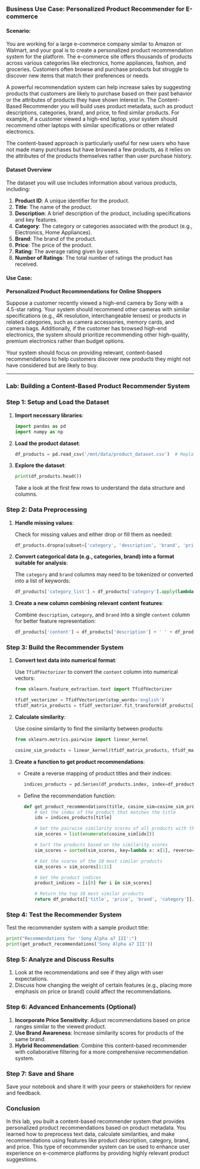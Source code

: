 ### **Business Use Case: Personalized Product Recommender for E-commerce**

#### **Scenario:**
You are working for a large e-commerce company similar to Amazon or Walmart, and your goal is to create a personalized product recommendation system for the platform. The e-commerce site offers thousands of products across various categories like electronics, home appliances, fashion, and groceries. Customers often browse and purchase products but struggle to discover new items that match their preferences or needs.

A powerful recommendation system can help increase sales by suggesting products that customers are likely to purchase based on their past behavior or the attributes of products they have shown interest in. The Content-Based Recommender you will build uses product metadata, such as product descriptions, categories, brand, and price, to find similar products. For example, if a customer viewed a high-end laptop, your system should recommend other laptops with similar specifications or other related electronics.

The content-based approach is particularly useful for new users who have not made many purchases but have browsed a few products, as it relies on the attributes of the products themselves rather than user purchase history.

#### **Dataset Overview**
The dataset you will use includes information about various products, including:

1. **Product ID**: A unique identifier for the product.
2. **Title**: The name of the product.
3. **Description**: A brief description of the product, including specifications and key features.
4. **Category**: The category or categories associated with the product (e.g., Electronics, Home Appliances).
5. **Brand**: The brand of the product.
6. **Price**: The price of the product.
7. **Rating**: The average rating given by users.
8. **Number of Ratings**: The total number of ratings the product has received.

#### **Use Case:**
**Personalized Product Recommendations for Online Shoppers**

Suppose a customer recently viewed a high-end camera by Sony with a 4.5-star rating. Your system should recommend other cameras with similar specifications (e.g., 4K resolution, interchangeable lenses) or products in related categories, such as camera accessories, memory cards, and camera bags. Additionally, if the customer has browsed high-end electronics, the system should prioritize recommending other high-quality, premium electronics rather than budget options.

Your system should focus on providing relevant, content-based recommendations to help customers discover new products they might not have considered but are likely to buy.

---

### **Lab: Building a Content-Based Product Recommender System**

### **Step 1: Setup and Load the Dataset**

1. **Import necessary libraries**:

   ```python
   import pandas as pd
   import numpy as np
   ```

2. **Load the product dataset**:

   ```python
   df_products = pd.read_csv('/mnt/data/product_dataset.csv')  # Replace with your dataset path
   ```

3. **Explore the dataset**:

   ```python
   print(df_products.head())
   ```

   Take a look at the first few rows to understand the data structure and columns.

### **Step 2: Data Preprocessing**

1. **Handle missing values**:

   Check for missing values and either drop or fill them as needed:

   ```python
   df_products.dropna(subset=['category', 'description', 'brand', 'price', 'rating'], inplace=True)
   ```

2. **Convert categorical data (e.g., categories, brand) into a format suitable for analysis**:

   The `category` and `brand` columns may need to be tokenized or converted into a list of keywords:

   ```python
   df_products['category_list'] = df_products['category'].apply(lambda x: x.split(', '))
   ```

3. **Create a new column combining relevant content features**:

   Combine `description`, `category`, and `brand` into a single `content` column for better feature representation:

   ```python
   df_products['content'] = df_products['description'] + ' ' + df_products['category_list'].apply(lambda x: ' '.join(x)) + ' ' + df_products['brand']
   ```

### **Step 3: Build the Recommender System**

1. **Convert text data into numerical format**:

   Use `TfidfVectorizer` to convert the `content` column into numerical vectors:

   ```python
   from sklearn.feature_extraction.text import TfidfVectorizer

   tfidf_vectorizer = TfidfVectorizer(stop_words='english')
   tfidf_matrix_products = tfidf_vectorizer.fit_transform(df_products['content'])
   ```

2. **Calculate similarity**:

   Use cosine similarity to find the similarity between products:

   ```python
   from sklearn.metrics.pairwise import linear_kernel

   cosine_sim_products = linear_kernel(tfidf_matrix_products, tfidf_matrix_products)
   ```

3. **Create a function to get product recommendations**:

   - Create a reverse mapping of product titles and their indices:

     ```python
     indices_products = pd.Series(df_products.index, index=df_products['title']).drop_duplicates()
     ```

   - Define the recommendation function:

     ```python
     def get_product_recommendations(title, cosine_sim=cosine_sim_products):
         # Get the index of the product that matches the title
         idx = indices_products[title]

         # Get the pairwise similarity scores of all products with that product
         sim_scores = list(enumerate(cosine_sim[idx]))

         # Sort the products based on the similarity scores
         sim_scores = sorted(sim_scores, key=lambda x: x[1], reverse=True)

         # Get the scores of the 10 most similar products
         sim_scores = sim_scores[1:11]

         # Get the product indices
         product_indices = [i[0] for i in sim_scores]

         # Return the top 10 most similar products
         return df_products[['title', 'price', 'brand', 'category']].iloc[product_indices]
     ```

### **Step 4: Test the Recommender System**

Test the recommender system with a sample product title:

```python
print("Recommendations for 'Sony Alpha a7 III':")
print(get_product_recommendations('Sony Alpha a7 III'))
```

### **Step 5: Analyze and Discuss Results**

1. Look at the recommendations and see if they align with user expectations.
2. Discuss how changing the weight of certain features (e.g., placing more emphasis on price or brand) could affect the recommendations.

### **Step 6: Advanced Enhancements (Optional)**

1. **Incorporate Price Sensitivity**: Adjust recommendations based on price ranges similar to the viewed product.
2. **Use Brand Awareness**: Increase similarity scores for products of the same brand.
3. **Hybrid Recommendation**: Combine this content-based recommender with collaborative filtering for a more comprehensive recommendation system.

### **Step 7: Save and Share**

Save your notebook and share it with your peers or stakeholders for review and feedback.

### **Conclusion**

In this lab, you built a content-based recommender system that provides personalized product recommendations based on product metadata. You learned how to preprocess text data, calculate similarities, and make recommendations using features like product description, category, brand, and price. This type of recommender system can be used to enhance user experience on e-commerce platforms by providing highly relevant product suggestions.
